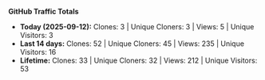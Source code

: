
**GitHub Traffic Totals**

- **Today (2025-09-12):** Clones: 3 | Unique Cloners: 3 | Views: 5 | Unique Visitors: 3
- **Last 14 days:** Clones: 52 | Unique Cloners: 45 | Views: 235 | Unique Visitors: 16
- **Lifetime:** Clones: 33 | Unique Cloners: 32 | Views: 212 | Unique Visitors: 53
